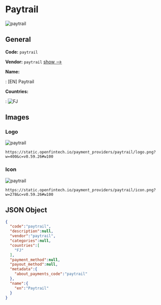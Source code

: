 
# Paytrail 
![paytrail](https://static.openfintech.io/payment_providers/paytrail/logo.png?w=400&c=v0.59.26#w100)  

## General 
 
**Code:** `paytrail` 
 
**Vendor:** `paytrail` [show -->](/vendors/paytrail/) 
 
**Name:** 
 
:	[EN] Paytrail 
 
 
**Countries:** 
 
:	![FJ](https://cdnjs.cloudflare.com/ajax/libs/flag-icon-css/3.3.0/flags/4x3/fj.svg#w24)  

## Images 

### Logo 
 
![paytrail](https://static.openfintech.io/payment_providers/paytrail/logo.png?w=400&c=v0.59.26#w100)  

```
https://static.openfintech.io/payment_providers/paytrail/logo.png?w=400&c=v0.59.26#w100
```  

### Icon 
 
![paytrail](https://static.openfintech.io/payment_providers/paytrail/icon.png?w=278&c=v0.59.26#w100)  

```
https://static.openfintech.io/payment_providers/paytrail/icon.png?w=278&c=v0.59.26#w100
```  

## JSON Object 

```json
{
  "code":"paytrail",
  "description":null,
  "vendor":"paytrail",
  "categories":null,
  "countries":[
    "FJ"
  ],
  "payment_method":null,
  "payout_method":null,
  "metadata":{
    "about_payments_code":"paytrail"
  },
  "name":{
    "en":"Paytrail"
  }
}
```  
